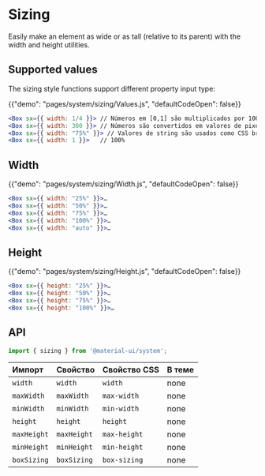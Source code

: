 # Sizing

<p class="description">Easily make an element as wide or as tall (relative to its parent) with the width and height utilities.</p>

## Supported values

The sizing style functions support different property input type:

{{"demo": "pages/system/sizing/Values.js", "defaultCodeOpen": false}}

```jsx
<Box sx={{ width: 1/4 }}> // Números em [0,1] são multiplicados por 100 e convertido em % valores.
<Box sx={{ width: 300 }}> // Números são convertidos em valores de pixel.
<Box sx={{ width: "75%" }}> // Valores de string são usados como CSS bruto.
<Box sx={{ width: 1 }}>   // 100%
```

## Width

{{"demo": "pages/system/sizing/Width.js", "defaultCodeOpen": false}}

```jsx
<Box sx={{ width: "25%" }}>…
<Box sx={{ width: "50%" }}>…
<Box sx={{ width: "75%" }}>…
<Box sx={{ width: "100%" }}>…
<Box sx={{ width: "auto" }}>…
```

## Height

{{"demo": "pages/system/sizing/Height.js", "defaultCodeOpen": false}}

```jsx
<Box sx={{ height: "25%" }}>…
<Box sx={{ height: "50%" }}>…
<Box sx={{ height: "75%" }}>…
<Box sx={{ height: "100%" }}>…
```

## API

```js
import { sizing } from '@material-ui/system';
```

| Импорт      | Свойство    | Свойство CSS | В теме |
|:----------- |:----------- |:------------ |:------ |
| `width`     | `width`     | `width`      | none   |
| `maxWidth`  | `maxWidth`  | `max-width`  | none   |
| `minWidth`  | `minWidth`  | `min-width`  | none   |
| `height`    | `height`    | `height`     | none   |
| `maxHeight` | `maxHeight` | `max-height` | none   |
| `minHeight` | `minHeight` | `min-height` | none   |
| `boxSizing` | `boxSizing` | `box-sizing` | none   |
